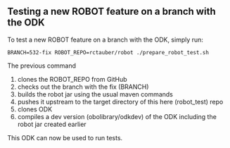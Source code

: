 ## Testing a new ROBOT feature on a branch with the ODK

To test a new ROBOT feature on a branch with the ODK, simply run:


```
BRANCH=532-fix ROBOT_REPO=rctauber/robot ./prepare_robot_test.sh 
```

The previous command 

1. clones the ROBOT_REPO from GitHub 
1. checks out the branch with the fix (BRANCH)
1. builds the robot jar using the usual maven commands
1. pushes it upstream to the target directory of this here (robot_test) repo
1. clones ODK
1. compiles a dev version (obolibrary/odkdev) of the ODK including the robot jar created earlier

This ODK can now be used to run tests.